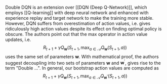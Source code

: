 Double DQN is an extension over [[DQN (Deep Q-Network)]], which employs [[Q-learning]] with deep neural network and enhanced with experience replay and target network to make the training more stable. However, DQN suffers from overestimation of action values, i.e. gives ridiculously high action values despite its effect on finding optimal policy is obscure. The authors point out that the max operator in action value updates, i.e. 
$$R_{t+1} + \gamma Q_\mathbf{w} \left( S_{t+1}, \max_{a \in \mathcal{A}} Q_\mathbf{w}(S_{t+1}, a) \right)$$
uses the same set of parameters $\mathbf{w}$. With mathematical proof, the authors suggest decoupling into two sets of parameters $\mathbf{w}$ and $\mathbf{w}^\prime$, gives rise to the term "Double ...". In general, our bootstrap action values are computed as
$$R_{t+1} + \gamma Q_\mathbf{w} \left( S_{t+1}, \max_{a \in \mathcal{A}} Q_\mathbf{w^\prime}(S_{t+1}, a) \right)$$
